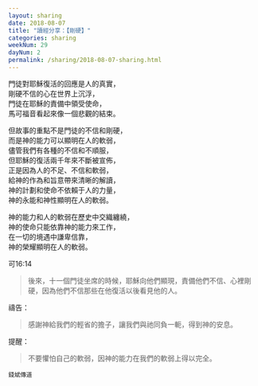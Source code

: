 ```yaml
---
layout: sharing
date: 2018-08-07
title: "讀經分享：【剛硬】"
categories: sharing
weekNum: 29
dayNum: 2
permalink: /sharing/2018-08-07-sharing.html
---
```


門徒對耶穌復活的回應是人的真實，  
剛硬不信的心在世界上沉浮，  
門徒在耶穌的責備中領受使命，  
馬可福音看起來像一個悲觀的結束。  

但故事的重點不是門徒的不信和剛硬，  
而是神的能力可以顯明在人的軟弱，  
儘管我們有各種的不信和不順服，  
但耶穌的復活兩千年來不斷被宣佈，  
正是因為人的不足、不信和軟弱，  
給神的作為和旨意帶來清晰的解讀，  
神的計劃和使命不依賴于人的力量，  
神的永能和神性顯明在人的軟弱。  

神的能力和人的軟弱在歷史中交織纏繞，  
神的使命只能依靠神的能力來工作，  
在一切的境遇中謙卑信靠，  
神的榮耀顯明在人的軟弱。  

可16:14
>後來，十一個門徒坐席的時候，耶穌向他們顯現，責備他們不信、心裡剛硬，因為他們不信那些在他復活以後看見他的人。

禱告：
>感謝神給我們的輕省的擔子，讓我們與祂同負一軛，得到神的安息。

提醒：
>不要懼怕自己的軟弱，因神的能力在我們的軟弱上得以完全。

`錢斌傳道`

